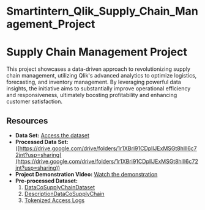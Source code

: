 # Smartintern_Qlik_Supply_Chain_Management_Project
# Supply Chain Management Project

This project showcases a data-driven approach to revolutionizing supply chain management, utilizing Qlik's advanced analytics to optimize logistics, forecasting, and inventory management. By leveraging powerful data insights, the initiative aims to substantially improve operational efficiency and responsiveness, ultimately boosting profitability and enhancing customer satisfaction.

## Resources

- **Data Set:** [Access the dataset]([https://drive.google.com/drive/folders/1rwKSarXyTdjZ9AbDVWxhiJvQw5kWwBDj?usp=sharing](https://drive.google.com/drive/folders/1s1OhuV1LlzxDYMthkx1Rly7fZUgQ8r4e?usp=sharing))
- **Processed Data Set:** ([https://drive.google.com/drive/folders/1r1XBri91CDpllJExMSGt8hlll6c72jnt?usp=sharing](https://drive.google.com/drive/folders/1r1XBri91CDpllJExMSGt8hlll6c72jnt?usp=sharing))
- **Project Demonstration Video:** [Watch the demonstration]([https://drive.google.com/file/d/1hP9-dgQ_dOiIoj3qrcmFwVXpWUmruFUY/view?usp=sharing](https://drive.google.com/drive/folders/16WpDzloiX8aOk8i-rJuh6L10e5uyXIdS?usp=sharing))
- **Pre-processed Dataset:**
  1. [DataCoSupplyChainDataset](https://ekh4fi2owbyap7d.sg.qlikcloud.com/dataset/666556a91e8a92a06d558268)
  2. [DescriptionDataCoSupplyChain](https://ekh4fi2owbyap7d.sg.qlikcloud.com/dataset/66655666aaf2f59fffeae2fe)
  3. [Tokenized Access Logs](https://ekh4fi2owbyap7d.sg.qlikcloud.com/dataset/666556a9aaf2f59fffeae31a)
